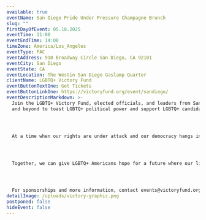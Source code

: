 ```yaml
---
available: true
eventName: San Diego Pride Under Pressure Champagne Brunch
slug: ""
firstDayOfEvent: 05.18.2025
eventTime: 11:00
eventEndTime: 14:00
timeZone: America/Los_Angeles
eventType: PAC
eventAddress: 910 Broadway Circle San Diego, CA 92101
eventCity: San Diego
eventState: CA
eventLocation: The Westin San Diego Gaslamp Quarter
clientName: LGBTQ+ Victory Fund
eventButtonTextOne: Get Tickets
eventButtonLinkOne: https://victoryfund.org/event/sandiego/
eventDescriptionMarkdown: >-
  Join the LGBTQ+ Victory Fund, elected officials, and leaders from San Diego
  and beyond to toast LGBTQ+ political power and support LGBTQ+ candidates.




  At a time when our rights are under attack and our democracy hangs in the balance, LGBTQ+ Victory Fund is fighting back. We are the only national organization working to elect out LGBTQ+ leaders at all levels of government who will stand up for us in the halls of power. Join the movement to recruit, train and support pro-choice LGBTQ+ candidates who will make a difference in our communities.




  Together, we can give LGBTQ+ Americans hope for a future where our lives are respected, our values are represented, and our voices are heard.




  For sponsorships and more information, contact events@victoryfund.org.
detailImage: /uploads/victory-graphic.png
postponed: false
hideEvent: false
---
```

